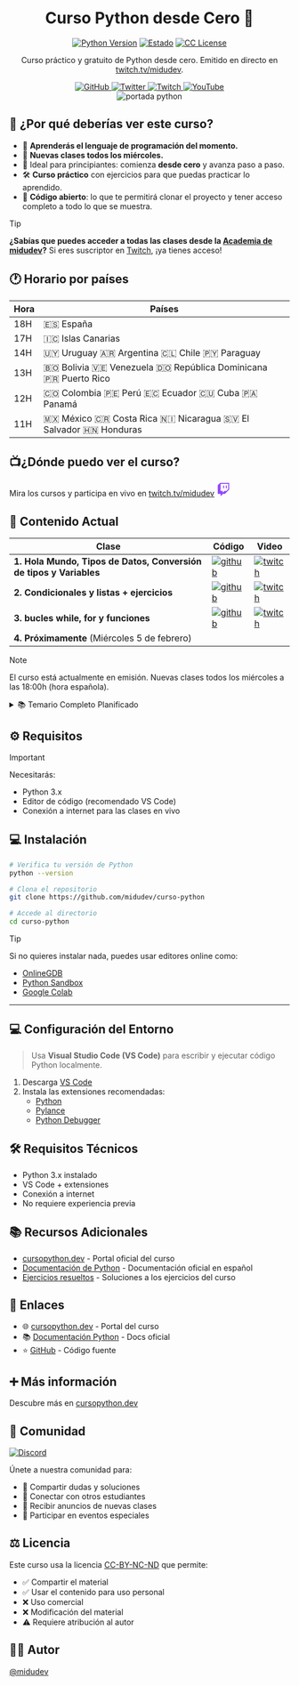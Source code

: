 <div align="center">

# Curso Python desde Cero 🐍

[![Python Version](https://img.shields.io/badge/Python-3.x-blue.svg)](https://www.python.org/)
[![Estado](https://img.shields.io/badge/Estado-En%20emisión-yellow)](https://twitch.tv/midudev)
[![CC License](https://img.shields.io/badge/license-CC--BY--NC--ND-green.svg)](https://github.com/midudev/curso-python/blob/main/LICENSE)

Curso práctico y gratuito de Python desde cero. Emitido en directo en [twitch.tv/midudev](https://twitch.tv/midudev).

<div align="center">
  <a href="https://github.com/midudev">
    <img src="https://img.shields.io/badge/github-black?style=for-the-badge&logo=github" alt="GitHub">
  </a>
  <a href="https://x.com/midudev">
    <img src="https://img.shields.io/badge/twitter-1DA1F2?style=for-the-badge&logo=twitter&logoColor=white" alt="Twitter">
  </a>
  <a href="https://twitch.tv/midudev/">
    <img src="https://img.shields.io/badge/twitch-572364?style=for-the-badge&logo=twitch&logoColor=white" alt="Twitch">
  </a>
  <a href="https://www.youtube.com/@midudev">
    <img src="https://img.shields.io/badge/youtube-red?style=for-the-badge&logo=youtube&logoColor=white" alt="YouTube">
  </a>
</div>

</div>

<div align="center">
  <img src="https://github.com/user-attachments/assets/284de8a1-4cb2-4120-bbe4-227a71fd65c0" alt="portada python">
</div>

## 🤔 ¿Por qué deberías ver este curso?

- 🎯 **Aprenderás el lenguaje de programación del momento.**
- 📅 **Nuevas clases todos los miércoles.**
- 🚀 Ideal para principiantes: comienza **desde cero** y avanza paso a paso.
- 🛠️ **Curso práctico** con ejercicios para que puedas practicar lo aprendido.
- 📝 **Código abierto**: lo que te permitirá clonar el proyecto y tener acceso completo a todo lo que se muestra.
> [!TIP]
> **¿Sabías que puedes acceder a todas las clases desde la [Academia de midudev](https://midu.dev/)?** Si eres suscriptor en [Twitch](https://www.twitch.tv/midudev), ¡ya tienes acceso!

## 🕐 Horario por países

| Hora | Países                                   |
|------|------------------------------------------|
| 18H  | 🇪🇸 España                               |
| 17H  | 🇮🇨 Islas Canarias                       |
| 14H  | 🇺🇾 Uruguay 🇦🇷 Argentina 🇨🇱 Chile 🇵🇾 Paraguay |
| 13H  | 🇧🇴 Bolivia 🇻🇪 Venezuela 🇩🇴 República Dominicana 🇵🇷 Puerto Rico |
| 12H  | 🇨🇴 Colombia 🇵🇪 Perú 🇪🇨 Ecuador 🇨🇺 Cuba 🇵🇦 Panamá |
| 11H  | 🇲🇽 México 🇨🇷 Costa Rica 🇳🇮 Nicaragua 🇸🇻 El Salvador 🇭🇳 Honduras |

## 📺¿Dónde puedo ver el curso? 
Mira los cursos y participa en vivo en
[twitch.tv/midudev](https://twitch.tv/midudev)
<svg xmlns="http://www.w3.org/2000/svg" viewBox="0 0 2400 2800" width="24" height="24">
  <path fill="#fff" d="M2200 1300l-400 400h-400l-350 350v-350H600V200h1600z"/>
  <g fill="#9146ff">
    <path d="M500 0 0 500v1800h600v500l500-500h400l900-900V0H500zm1700 1300-400 400h-400l-350 350v-350H600V200h1600v1100z"/>
    <path d="M1700 550h200v600h-200zm-550 0h200v600h-200z"/>
  </g>
</svg> 

## 📄 Contenido Actual
| Clase     | Código      | Video                          |
|-----------------|-----------------|----------------------------------|
|**1. Hola Mundo, Tipos de Datos, Conversión de tipos y Variables** | [![github](https://img.shields.io/badge/github-black?style=for-the-badge&logo=github&logoColor=white)](https://github.com/midudev/curso-python/tree/main/01_basic)  | [![twitch](https://img.shields.io/badge/twitch-572364?style=for-the-badge&logo=twitch&logoColor=white)](https://www.twitch.tv/videos/2354087841) |
|**2. Condicionales y listas + ejercicios**  | [![github](https://img.shields.io/badge/github-black?style=for-the-badge&logo=github&logoColor=white)](https://github.com/midudev/curso-python/tree/main/02_flow_control)  | [![twitch](https://img.shields.io/badge/twitch-572364?style=for-the-badge&logo=twitch&logoColor=white)](https://www.twitch.tv/videos/2360535344) |
|**3. bucles while, for y funciones** | [![github](https://img.shields.io/badge/github-black?style=for-the-badge&logo=github&logoColor=white)](https://github.com/midudev/curso-python/tree/main/03_loops)  | [![twitch](https://img.shields.io/badge/twitch-572364?style=for-the-badge&logo=twitch&logoColor=white)](https://www.twitch.tv/videos/2366925887) |
|**4. Próximamente** (Miércoles 5 de febrero)  |  | |

> [!NOTE]
> El curso está actualmente en emisión. Nuevas clases todos los miércoles a las 18:00h (hora española).

<details>
<summary>📚 Temario Completo Planificado</summary>

1. Introducción
2. Variables y Funciones Incorporadas
3. Operadores
4. Strings
5. Listas
6. Tuplas
7. Sets
8. Diccionarios
9. Condicionales
10. Bucles
11. Funciones
12. Módulos
13. List Comprehension
14. Funciones de Orden Superior
15. Errores de Tipos en Python
16. Python Date time
17. Manejo de Excepciones
18. Expresiones Regulares
19. Manejo de Archivos
20. Python Package Manager
21. Clases y Objetos
22. Web Scraping
23. Entorno Virtual
24. Estadísticas
25. Pandas
26. Python web
27. Python con MongoDB
28. API
29. Construyendo APIs
30. Conclusiones

</details>

## ⚙️ Requisitos

> [!IMPORTANT]
> Necesitarás:
> - Python 3.x
> - Editor de código (recomendado VS Code)
> - Conexión a internet para las clases en vivo

## 💻 Instalación

```bash
# Verifica tu versión de Python
python --version

# Clona el repositorio
git clone https://github.com/midudev/curso-python

# Accede al directorio
cd curso-python
```

> [!TIP]
> Si no quieres instalar nada, puedes usar editores online como:
> - [OnlineGDB](https://www.onlinegdb.com/online_python_compiler)
> - [Python Sandbox](https://pythonsandbox.io/)
> - [Google Colab](https://colab.research.google.com/)

---

## 💻 Configuración del Entorno

> Usa **Visual Studio Code (VS Code)** para escribir y ejecutar código Python localmente.

1. Descarga [VS Code](https://code.visualstudio.com/)
2. Instala las extensiones recomendadas:
   - [Python](https://marketplace.visualstudio.com/items?itemName=ms-python.python)
   - [Pylance](https://marketplace.visualstudio.com/items?itemName=ms-python.vscode-pylance)
   - [Python Debugger](https://marketplace.visualstudio.com/items?itemName=ms-python.debugpy)

## 🛠️ Requisitos Técnicos

- Python 3.x instalado
- VS Code + extensiones
- Conexión a internet
- No requiere experiencia previa

## 📚 Recursos Adicionales

- [cursopython.dev](https://cursopython.dev) - Portal oficial del curso
- [Documentación de Python](https://docs.python.org/es/) - Documentación oficial en español
- [Ejercicios resueltos](link-ejercicios) - Soluciones a los ejercicios del curso

## 🔗 Enlaces

- 🌐 [cursopython.dev](https://cursopython.dev) - Portal del curso
- 📚 [Documentación Python](https://docs.python.org/es/) - Docs oficial
- ⭐ [GitHub](https://github.com/midudev/curso-python) - Código fuente

## ➕ Más información

Descubre más en [cursopython.dev](https://cursopython.dev)

## 👥 Comunidad

[![Discord](https://img.shields.io/discord/741930799182774292?style=for-the-badge&logo=discord&logoColor=white&label=Discord)](https://discord.gg/midudev)

Únete a nuestra comunidad para:
- 💬 Compartir dudas y soluciones
- 🤝 Conectar con otros estudiantes
- 📢 Recibir anuncios de nuevas clases
- 🎉 Participar en eventos especiales

## ⚖️ Licencia

Este curso usa la licencia [CC-BY-NC-ND](https://github.com/midudev/curso-python/blob/main/LICENSE) que permite:
- ✅ Compartir el material
- ✅ Usar el contenido para uso personal
- ❌ Uso comercial
- ❌ Modificación del material
- ⚠️ Requiere atribución al autor

## 👨‍💻 Autor

[@midudev](https://www.github.com/midudev)

